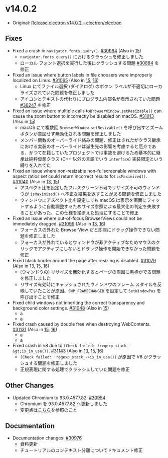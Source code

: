 # v14.0.2

- Original: [Release electron v14.0.2 - electron/electron](https://github.com/electron/electron/releases/tag/v14.0.2)

## Fixes

- Fixed a crash in `navigator.fonts.query()`. [#30984](https://github.com/electron/electron/pull/30984) (Also in [15](https://github.com/electron/electron/pull/30985))
  - `navigator.fonts.query()` におけるクラッシュを修正しました
  - ローカル フォント選択を実行した後にクラッシュする問題 [#30884](https://github.com/electron/electron/issues/30884) を修正
- Fixed an issue where button labels in file choosers were improperly localized on Linux. [#31065](https://github.com/electron/electron/pull/31065) (Also in [15](https://github.com/electron/electron/pull/31066), [16](https://github.com/electron/electron/pull/31067))
  - Linux にてファイル選択 (ダイアログ) のボタン ラベルが不適切にローカライズされていた問題を修正しました
  - アイコンとテキストの代わりにプログラム内部名が表示されていた問題 [#30247](https://github.com/electron/electron/issues/30247) を修正
- Fixed an issue where multiple calls to`BrowserWindow.setResizable()` can cause the zoom button to incorrectly be disabled on macOS. [#31013](https://github.com/electron/electron/pull/31013) (Also in [15](https://github.com/electron/electron/pull/31014))
  - macOS にて複数回 `BrowserWindow.setResizable()` を呼び出すとズーム ボタンが意図せず無効化される問題を修正しました
  - メンバー関数のオーバーライド絡みの問題、修正はされたがクラス継承における実装のオーバーライドは派生先の影響を考慮すると厄介である、かつて在籍していたプロジェクトでは事故を避けるため基本的に継承は純粋仮想クラス (C++ 以外の言語でいう `interface`) 実装限定という縛りを入れてた
- Fixed an issue where non-resizable non-fullscreenable windows with aspect ratios set could return incorrect results for `isMaximized()`. [#31040](https://github.com/electron/electron/pull/31040) (Also in [13](https://github.com/electron/electron/pull/31039), [15](https://github.com/electron/electron/pull/31041))
  - アスペクト比を設定したフルスクリーン不可でリサイズ不可のウィンドウが `isMaximized()` へ不正な結果を返すことがある問題を修正しました
  - ウィンドウにアスペクト比を設定しても macOS は表示を画面にフィットするように自動調整するためサイズ参照による最大化の判定を失敗することがあった、この仕様を踏まえた処理にすることで修正
- Fixed an issue where out-of-focus BrowserViews could not be immediately dragged. [#31099](https://github.com/electron/electron/pull/31099) (Also in [13](https://github.com/electron/electron/pull/31098), [16](https://github.com/electron/electron/pull/31101))
  - フォーカスの外れた BrowserView だと即座にドラッグ操作できない問題を修正しました
  - フォーカスが外れているとウィンドウが非アクティブなためマウスのクリックでアクティブにしないとドラッグ操作を開始できなかった問題を修正
- Fixed black border around the page after resizing is disabled. [#31079](https://github.com/electron/electron/pull/31079) (Also in [13](https://github.com/electron/electron/pull/31078), [15](https://github.com/electron/electron/pull/31081), [16](https://github.com/electron/electron/pull/31080))
  - (ウィンドウの) リサイズを無効化するとページの周囲に黒枠がでる問題を修正しました
  - リサイズ有効時にキャッシュされたウィンドウのフレーム スタイルを反映していたことが原因、`SWP_FRAMECHANGED` を設定して `SetWindowPos` を呼び出すことで修正
- Fixed child windows not inheriting the correct transparency and background color settings. [#31048](https://github.com/electron/electron/pull/31048) (Also in [15](https://github.com/electron/electron/pull/31049))
  - a
  - a
- Fixed crash caused by double free when destroying WebContents. [#31131](https://github.com/electron/electron/pull/31131) (Also in [15](https://github.com/electron/electron/pull/31133), [16](https://github.com/electron/electron/pull/31132))
  - a
  - a
- Fixed crash in v8 due to `(Check failed: !regexp_stack_-&gt;is_in_use())`. [#31143](https://github.com/electron/electron/pull/31143) (Also in [13](https://github.com/electron/electron/pull/31142), [15](https://github.com/electron/electron/pull/31144), [16](https://github.com/electron/electron/pull/31145))
  - `(Check failed: !regexp_stack_->is_in_use())` が原因で V8 がクラッシュする問題を修正しました
  - 正規表現に関する処理でクラッシュしていた問題を修正

## Other Changes

- Updated Chromium to 93.0.4577.82. [#30954](https://github.com/electron/electron/pull/30954)
  - Chromium を 93.0.4577.82 へ更新しました
  - 変更点は[こちら](https://chromium.googlesource.com/chromium/src/+log/93.0.4577.63..93.0.4577.82?n=10000&pretty=fuller)を参照のこと

## Documentation

- Documentation changes: [#30976](https://github.com/electron/electron/pull/30976)
  - 資料更新
  - チュートリアルのコンテキスト分離についてドキュメント修正

